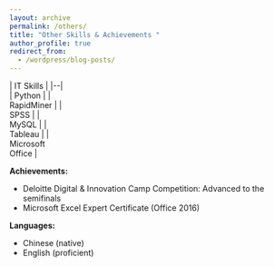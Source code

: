 ```yaml
---
layout: archive
permalink: /others/
title: "Other Skills & Achievements "
author_profile: true
redirect_from:
  - /wordpress/blog-posts/
---
```



<div style="width: 20%;">
| IT Skills |
|--|
| Python |
| RapidMiner |
| SPSS |
| MySQL |
| Tableau |
| Microsoft Office |
</div> 


**Achievements:**

 - Deloitte Digital & Innovation Camp Competition: Advanced to the semifinals
 - Microsoft Excel Expert Certificate (Office 2016)


**Languages:** 

 - Chinese (native) 
 - English (proficient)

